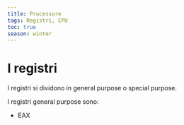 ```yaml
---
title: Processore
tags: Registri, CPU
toc: true
season: winter
---
```


# I registri
I registri si dividono in general purpose o special purpose.

I registri general purpose sono:

- EAX